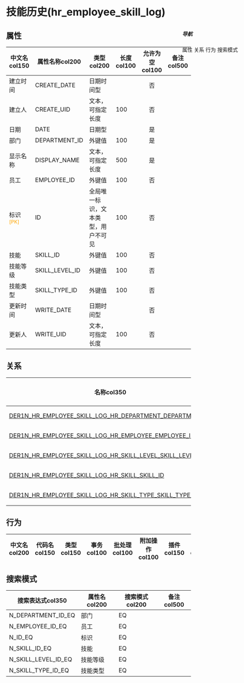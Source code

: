 # 技能历史(hr_employee_skill_log)  <!-- {docsify-ignore-all} -->


## 属性
|    中文名col150 | 属性名称col200           | 类型col200     | 长度col100    |允许为空col100    |  备注col500  |
| --------   |------------| -----  | -----  | :----: | -------- |
|建立时间|CREATE_DATE|日期时间型||否||
|建立人|CREATE_UID|文本，可指定长度|100|否||
|日期|DATE|日期型||是||
|部门|DEPARTMENT_ID|外键值|100|是||
|显示名称|DISPLAY_NAME|文本，可指定长度|500|是||
|员工|EMPLOYEE_ID|外键值|100|否||
|标识<sup class="footnote-symbol"><font color=orange>[PK]</font></sup>|ID|全局唯一标识，文本类型，用户不可见|100|否||
|技能|SKILL_ID|外键值|100|否||
|技能等级|SKILL_LEVEL_ID|外键值|100|否||
|技能类型|SKILL_TYPE_ID|外键值|100|否||
|更新时间|WRITE_DATE|日期时间型||否||
|更新人|WRITE_UID|文本，可指定长度|100|否||


## 关系

<el-row>
<el-tabs v-model="show_der">
<el-tab-pane label="从关系" name="minor">

|  名称col350   | 主实体col200   | 关系类型col200   |    备注col500  |
| -------- |---------- |-----------|----- |
|[DER1N_HR_EMPLOYEE_SKILL_LOG_HR_DEPARTMENT_DEPARTMENT_ID](der/DER1N_HR_EMPLOYEE_SKILL_LOG_HR_DEPARTMENT_DEPARTMENT_ID)|[部门(HR_DEPARTMENT)](module/hr/hr_department)|1:N关系||
|[DER1N_HR_EMPLOYEE_SKILL_LOG_HR_EMPLOYEE_EMPLOYEE_ID](der/DER1N_HR_EMPLOYEE_SKILL_LOG_HR_EMPLOYEE_EMPLOYEE_ID)|[员工(HR_EMPLOYEE)](module/hr/hr_employee)|1:N关系||
|[DER1N_HR_EMPLOYEE_SKILL_LOG_HR_SKILL_LEVEL_SKILL_LEVEL_ID](der/DER1N_HR_EMPLOYEE_SKILL_LOG_HR_SKILL_LEVEL_SKILL_LEVEL_ID)|[技能等级(HR_SKILL_LEVEL)](module/hr/hr_skill_level)|1:N关系||
|[DER1N_HR_EMPLOYEE_SKILL_LOG_HR_SKILL_SKILL_ID](der/DER1N_HR_EMPLOYEE_SKILL_LOG_HR_SKILL_SKILL_ID)|[技能(HR_SKILL)](module/hr/hr_skill)|1:N关系||
|[DER1N_HR_EMPLOYEE_SKILL_LOG_HR_SKILL_TYPE_SKILL_TYPE_ID](der/DER1N_HR_EMPLOYEE_SKILL_LOG_HR_SKILL_TYPE_SKILL_TYPE_ID)|[技能类型(HR_SKILL_TYPE)](module/hr/hr_skill_type)|1:N关系||

</el-tab-pane>
</el-tabs>
</el-row>

## 行为
| 中文名col200    | 代码名col150    | 类型col150    | 事务col100   | 批处理col100   | 附加操作col100  | 插件col150    |  备注col300  |
| -------- |---------- |----------- |:----:|:----:|---------| ----- | ----- |

## 搜索模式
|   搜索表达式col350   |    属性名col200    |    搜索模式col200        |备注col500  |
| -------- |------------|------------|------|
|N_DEPARTMENT_ID_EQ|部门|EQ||
|N_EMPLOYEE_ID_EQ|员工|EQ||
|N_ID_EQ|标识|EQ||
|N_SKILL_ID_EQ|技能|EQ||
|N_SKILL_LEVEL_ID_EQ|技能等级|EQ||
|N_SKILL_TYPE_ID_EQ|技能类型|EQ||

<div style="display: block; overflow: hidden; position: fixed; top: 140px; right: 100px;">

##### 导航
<el-anchor >
<el-anchor-link :href="`#/module/hr/hr_employee_skill_log?id=属性`">
  属性
</el-anchor-link>
<el-anchor-link :href="`#/module/hr/hr_employee_skill_log?id=关系`">
  关系
</el-anchor-link>
<el-anchor-link :href="`#/module/hr/hr_employee_skill_log?id=行为`">
  行为
</el-anchor-link>
<el-anchor-link :href="`#/module/hr/hr_employee_skill_log?id=搜索模式`">
  搜索模式
</el-anchor-link>
</el-anchor>
</div>

<script>
 const { createApp } = Vue
  createApp({
    data() {
      return {
show_der:'minor',


      }
    },
    methods: {
    }
  }).use(ElementPlus).mount('#app')
</script>